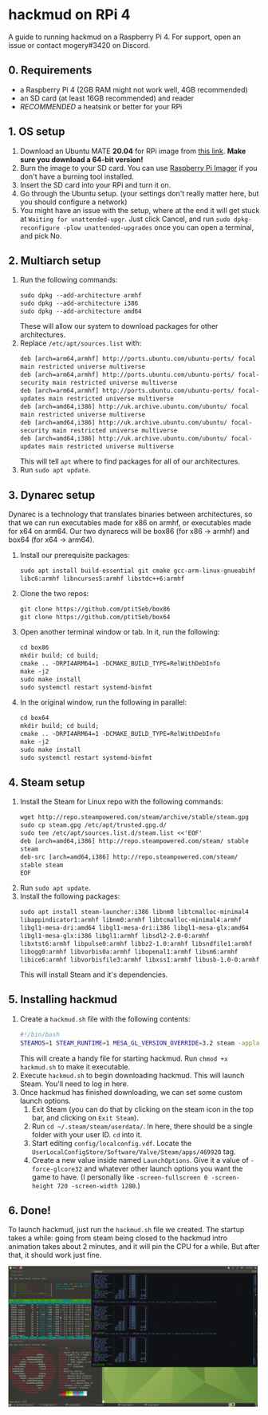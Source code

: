 # hackmud on RPi 4
A guide to running hackmud on a Raspberry Pi 4. For support, open an issue or contact mogery#3420 on Discord.

## 0. Requirements

 * a Raspberry Pi 4 (2GB RAM might not work well, 4GB recommended)
 * an SD card (at least 16GB recommended) and reader
 * *RECOMMENDED* a heatsink or better for your RPi

## 1. OS setup

 1. Download an Ubuntu MATE **20.04** for RPi image from [this link](https://ubuntu-mate.org/download/arm64/focal/). **Make sure you download a 64-bit version!**
 2. Burn the image to your SD card. You can use [Raspberry Pi Imager](https://www.raspberrypi.com/software/) if you don't have a burning tool installed.
 3. Insert the SD card into your RPi and turn it on.
 4. Go through the Ubuntu setup. (your settings don't really matter here, but you should configure a network)
 5. You might have an issue with the setup, where at the end it will get stuck at `Waiting for unattended-upgr`. Just click Cancel, and run `sudo dpkg-reconfigure -plow unattended-upgrades` once you can open a terminal, and pick No.

## 2. Multiarch setup

 1. Run the following commands:
    ```
    sudo dpkg --add-architecture armhf
    sudo dpkg --add-architecture i386
    sudo dpkg --add-architecture amd64
    ```
    These will allow our system to download packages for other architectures.
 2. Replace `/etc/apt/sources.list` with:
    ```
    deb [arch=arm64,armhf] http://ports.ubuntu.com/ubuntu-ports/ focal main restricted universe multiverse
    deb [arch=arm64,armhf] http://ports.ubuntu.com/ubuntu-ports/ focal-security main restricted universe multiverse
    deb [arch=arm64,armhf] http://ports.ubuntu.com/ubuntu-ports/ focal-updates main restricted universe multiverse
    deb [arch=amd64,i386] http://uk.archive.ubuntu.com/ubuntu/ focal main restricted universe multiverse
    deb [arch=amd64,i386] http://uk.archive.ubuntu.com/ubuntu/ focal-security main restricted universe multiverse
    deb [arch=amd64,i386] http://uk.archive.ubuntu.com/ubuntu/ focal-updates main restricted universe multiverse
    ```
    This will tell `apt` where to find packages for all of our architectures.
 3. Run `sudo apt update`.

## 3. Dynarec setup
Dynarec is a technology that translates binaries between architectures, so that we can run executables made for x86 on armhf, or executables made for x64 on arm64. Our two dynarecs will be box86 (for x86 -> armhf) and box64 (for x64 -> arm64).

 1. Install our prerequisite packages:
    ```
    sudo apt install build-essential git cmake gcc-arm-linux-gnueabihf libc6:armhf libncurses5:armhf libstdc++6:armhf
    ```
 2. Clone the two repos:
    ```
    git clone https://github.com/ptitSeb/box86
    git clone https://github.com/ptitSeb/box64
    ```
 3. Open another terminal window or tab. In it, run the following:
    ```
    cd box86
    mkdir build; cd build;
    cmake .. -DRPI4ARM64=1 -DCMAKE_BUILD_TYPE=RelWithDebInfo
    make -j2
    sudo make install
    sudo systemctl restart systemd-binfmt
    ```
 4. In the original window, run the following in parallel:
    ```
    cd box64
    mkdir build; cd build;
    cmake .. -DRPI4ARM64=1 -DCMAKE_BUILD_TYPE=RelWithDebInfo
    make -j2
    sudo make install
    sudo systemctl restart systemd-binfmt
    ```

## 4. Steam setup

 1. Install the Steam for Linux repo with the following commands:
    ```
    wget http://repo.steampowered.com/steam/archive/stable/steam.gpg
    sudo cp steam.gpg /etc/apt/trusted.gpg.d/
    sudo tee /etc/apt/sources.list.d/steam.list <<'EOF'
    deb [arch=amd64,i386] http://repo.steampowered.com/steam/ stable steam
    deb-src [arch=amd64,i386] http://repo.steampowered.com/steam/ stable steam
    EOF
    ```
 2. Run `sudo apt update`.
 3. Install the following packages:
    ```
    sudo apt install steam-launcher:i386 libnm0 libtcmalloc-minimal4 libappindicator1:armhf libnm0:armhf libtcmalloc-minimal4:armhf libgl1-mesa-dri:amd64 libgl1-mesa-dri:i386 libgl1-mesa-glx:amd64 libgl1-mesa-glx:i386 libgl1:armhf libsdl2-2.0-0:armhf libxtst6:armhf libpulse0:armhf libbz2-1.0:armhf libsndfile1:armhf libogg0:armhf libvorbis0a:armhf libopenal1:armhf libsm6:armhf libice6:armhf libvorbisfile3:armhf libxss1:armhf libusb-1.0-0:armhf
    ```
    This will install Steam and it's dependencies.

## 5. Installing hackmud

 1. Create a `hackmud.sh` file with the following contents:
    ```bash
    #!/bin/bash
    STEAMOS=1 STEAM_RUNTIME=1 MESA_GL_VERSION_OVERRIDE=3.2 steam -applaunch 469920
    ```
    This will create a handy file for starting hackmud. Run `chmod +x hackmud.sh` to make it executable.
 2. Execute `hackmud.sh` to begin downloading hackmud. This will launch Steam. You'll need to log in here.
 3. Once hackmud has finished downloading, we can set some custom launch options.
    1. Exit Steam (you can do that by clicking on the steam icon in the top bar, and clicking on `Exit Steam`).
    2. Run `cd ~/.steam/steam/userdata/`. In here, there should be a single folder with your user ID. `cd` into it.
    3. Start editing `config/localconfig.vdf`. Locate the `UserLocalConfigStore/Software/Valve/Steam/apps/469920` tag.
    4. Create a new value inside named `LaunchOptions`. Give it a value of `-force-glcore32` and whatever other launch options you want the game to have. (I personally like `-screen-fullscreen 0 -screen-height 720 -screen-width 1280`.)

## 6. Done!
To launch hackmud, just run the `hackmud.sh` file we created. The startup takes a while: going from steam being closed to the hackmud intro animation takes about 2 minutes, and it will pin the CPU for a while. But after that, it should work just fine.

<img src="screenshot.png" width="500">